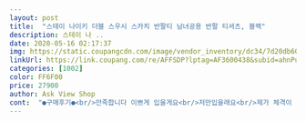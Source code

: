 ```yaml
---
layout: post 
title:  "스테이 나이키 더블 스우시 스카치 반팔티 남녀공용 반팔 티셔츠, 블랙" 
description: 스테이 나 ..
date: 2020-05-16 02:17:37 
img: https://static.coupangcdn.com/image/vendor_inventory/dc34/7d20db608f07ded97b2a3aef6b83437fa55de71c3fde7231f250ff7014e7.jpg 
linkUrl: https://link.coupang.com/re/AFFSDP?lptag=AF3600438&subid=ahnPublicAsk&pageKey=1435997521&itemId=2478699511&vendorItemId=70472031142&traceid=V0-113-ffada85ba203fc2e 
categories: [1002] 
color: FF6F00 
price: 27900 
author: Ask View Shop 
cont:  "●구매후기●<br/>만족합니다 이쁘게 입을게요<br/>저만입을래요<br/>제가 체격이 있고 배가 좀 나왔는데  카바가 되니 좋네요<br/>" 
---
```

